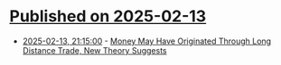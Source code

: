 # [Published on 2025-02-13](index.md)

* [2025-02-13, 21:15:00](https://soylentnews.org/article.pl?sid=25/02/13/0126236&from=rss) - [Money May Have Originated Through Long Distance Trade, New Theory Suggests](https://soylentnews.org/article.pl?sid=25/02/13/0126236&from=rss)
